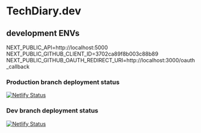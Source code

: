 # TechDiary.dev

## development ENVs

NEXT_PUBLIC_API=http://localhost:5000
NEXT_PUBLIC_GITHUB_CLIENT_ID=3702ca89f8b003c88b89
NEXT_PUBLIC_GITHUB_OAUTH_REDIRECT_URI=http://localhost:3000/oauth_callback

### Production branch deployment status

[![Netlify Status](https://api.netlify.com/api/v1/badges/c0226623-a664-4a30-8b75-81790d8ec6b3/deploy-status)](https://app.netlify.com/sites/techdiary/deploys)

### Dev branch deployment status

[![Netlify Status](https://api.netlify.com/api/v1/badges/f9062a42-0f1e-4942-8495-92832fef049d/deploy-status)](https://app.netlify.com/sites/techdiary-dev/deploys)
